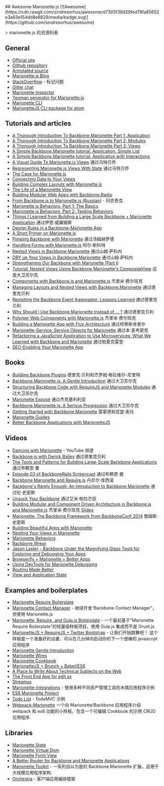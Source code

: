 <div class="github-widget" data-repo="sadcitizen/awesome-marionette"></div>
## Awesome Marionette.js [![Awesome](https://cdn.rawgit.com/sindresorhus/awesome/d7305f38d29fed78fa85652e3a63e154dd8e8829/media/badge.svg)](https://github.com/sindresorhus/awesome)

&gt; marionette.js 的资源列表

## General

- [Official site](http://marionettejs.com/)
- [Github repository](https://github.com/marionettejs/backbone.marionette)
- [Annotated source](http://marionettejs.com/annotated-src/backbone.marionette)
- [Marionette.js Blog](http://blog.marionettejs.com/)
- [StackOverflow](http://stackoverflow.com/questions/tagged/marionette) - 标记问题
- [Gitter chat](https://gitter.im/marionettejs/backbone.marionette)
- [Marionette Inspector](https://github.com/marionettejs/marionette.inspector)
- [Yeoman generator for Marionette.js](https://github.com/mrichard/generator-marionette)
- [Marionette CLI](https://github.com/denar90/marionette-cli)
- [MarionetteJS CLI package for atom](https://atom.io/packages/atom-marionettejs-cli)

## Tutorials and articles

- [A Thorough Introduction To Backbone.Marionette Part 1: Application](https://www.smashingmagazine.com/2013/02/introduction-backbone-marionette/)
- [A Thorough Introduction To Backbone.Marionette Part 2: Modules](https://www.smashingmagazine.com/2013/04/thorough-introduction-backbone-marionette-part-2-modules/)
- [A Thorough Introduction To Backbone.Marionette Part 3: Views](https://www.smashingmagazine.com/2014/06/thorough-introduction-backbone-marionette-part-3/)
- [A Simple Backbone.Marionette tutorial: Application. Simple List](http://davidsulc.com/blog/2012/05/06/tutorial-a-full-backbone-marionette-application-part-1/)
- [A Simple Backbone.Marionette tutorial: Application with Interactions](http://davidsulc.com/blog/2012/04/22/a-simple-backbone-marionette-tutorial-part-2/)
- [A Visual Guide To Marionette.js Views](http://www.artandlogic.com/blog/2013/03/a-visual-guide-to-marionette-js-views/) 通过马特贝乔
- [Representing Marionette.js Views With State](http://www.artandlogic.com/blog/2013/06/representing-marionette-js-views-with-state/) 通过马特贝乔
- [The Case for Marionette.js](http://benmccormick.org/2014/12/02/the-case-for-marionette-js/)
- [Connecting Data to Your Views](http://benmccormick.org/2014/12/10/marionette-explained-connecting-your-data-to-your-views/)
- [Building Complex Layouts with Marionette.js](http://benmccormick.org/2014/12/22/building-complex-layouts-with-marionette-js/)
- [The Life of a Marionette View](http://benmccormick.org/2015/01/05/marionette-view-life-cycles/)
- [Building Modular Web Apps with Backbone.Radio](http://benmccormick.org/2015/01/26/backbone-radio/)
- [From Backbone.js to Marionette.js (Russian)](http://habrahabr.ru/post/207730/) - 玛农奇克
- [Marionette.js Behaviors, Part 1: The Basics](https://spin.atomicobject.com/2014/09/11/marionette-behaviors-overview/)
- [Marionette.js Behaviors, Part 2: Testing Behaviors](https://spin.atomicobject.com/2014/09/12/testing-marionette-js-behaviors/)
- [Things I Learned from Building a Large Scale Backbone + Marionette Application](http://authenticff.com/journal/building-large-scale-backbone-marionette-applications) 通过伊恩·威廉姆斯
- [Design Rules in a Backbone-Marionette App](http://cloudandcode.tumblr.com/post/98671637921/design-rules-in-a-backbone-marionette-app)
- [A Short Primer on Marionette.js](http://cloudandcode.tumblr.com/post/98265035816/a-short-primer-on-marionette-js)
- [Pimping Backbone with Marionette](http://scm.io/blog/hack/2014/09/backbone-marionette/) 通过汤姆赫罗德
- [Handling Forms with Marionette.js](http://spin.atomicobject.com/2013/11/25/forms-marionette-js-backbone/) 阿尔·斯科特
- [Nested Views in Backbone.Marionette](http://blog.mojotech.com/nested-views-in-backbone-marionette/) 通过山姆·萨科内
- [DRY up Your Views in Backbone Marionette](http://blog.mojotech.com/dry-up-your-views-in-backbone-marionette/) 通过山姆·萨科内
- [Strengthening Our Backbone with Marionette (Part I)](http://tech.kinja.com/strengthening-our-backbone-with-marionette-part-i-1583630931)
- [Tutorial: Nested Views Using Backbone Marionette's CompositeView](http://davidsulc.com/blog/2013/02/03/tutorial-nested-views-using-backbone-marionettes-compositeview/) 这是大卫苏尔克
- [Components with Backbone.js and Marionette.js](http://blog.jeremyfairbank.com/javascript/components-with-backbone-js-and-marionette-js/) 杰里米·费尔班克
- [Managing Layouts and Nested Views with Backbone.Marionette](http://lostechies.com/derickbailey/2012/03/22/managing-layouts-and-nested-views-with-backbone-marionette/) 通过德里克贝利
- [Revisiting the Backbone Event Aggregator: Lessons Learned](http://lostechies.com/derickbailey/2012/04/03/revisiting-the-backbone-event-aggregator-lessons-learned/) 通过德里克贝利
- [Why Should I Use Backbone.Marionette Instead of … ?](http://lostechies.com/derickbailey/2012/06/13/why-should-i-use-backbone-marionette-instead-of-%E2%80%A6/) 通过德里克贝利
- [Polymer Web Components with Marionette.js](http://blog.jeremyfairbank.com/javascript/polymer-web-components-with-marionette-js/) 杰里米·费尔班克
- [Building a Marionette App with Flux Architecture](http://iamnotarealprogrammer.com/flux-architecture-in-a-backbone-and-marionette-app/) 通过柯蒂斯肯普尔
- [Marionette-Service: Service Objects for Marionette](http://benmccormick.org/2015/05/25/marionette-service-service-objects-for-marionette/) 通过本·麦考密克
- [Refactoring a JavaScript Application to Use Microservices: What We Learned with Backbone and Marionette](https://www.safaribooksonline.com/blog/2015/11/24/refactoring-javascript-microservice-backbone-marionette/) 通过帕夏克雷登 
- [SEO-Enabling Your Marionette App](https://docs.google.com/presentation/d/1jy9SXyr6ZjbY7lOSKN8QraH96-vR7mnAo0ePvzDb8uc/pub?start=false&loop=false&delayms=3000&slide=id.p)

## Books

- [Building Backbone Plugins](https://leanpub.com/building-backbone-plugins) 德里克·贝利和杰罗姆·格拉维尔-尼奎特
- [Backbone.Marionette.js: A Gentle Introduction](https://leanpub.com/marionette-gentle-introduction) 通过大卫苏尔克
- [Structuring Backbone Code with RequireJS and Marionette Modules](https://leanpub.com/structuring-backbone-with-requirejs-and-marionette) 通过大卫苏尔克
- [Marionette Exposé](https://leanpub.com/marionetteexpose) 通过杰克基利利亚
- [Backbone.Marionette.js: A Serious Progression](https://leanpub.com/marionette-serious-progression) 通过大卫苏尔克
- [Getting Started with Backbone Marionette](http://www.amazon.com/dp/1783284250/) 雷蒙德和亚瑟·索托
- [Marionette Guides](https://www.gitbook.com/book/marionette/marionette-guides/details)
- [Better Backbone Applications with MarionetteJS](https://shop.smashingmagazine.com/products/better-backbone-applications-with-marionettejs)

## Videos

- [Dancing with Marionette](https://www.youtube.com/channel/UC6dVRPnSACav2AYB5XG7BZw) - YouTube 频道
- [Backbone.js with Derick Bailey](https://www.youtube.com/watch?v=VERQEr-bVTs) 通过德里克贝利
- [The Tools and Patterns for Building Large-Scale Backbone Applications](https://www.youtube.com/watch?v=qWr7x9wk6_c) 通过布赖恩·曼
- [Episode 03 of BackboneRails Screencast](https://www.youtube.com/watch?v=KT31H3Ayliw) 通过布赖恩·曼
- [Backbone Marionette and Require.js](https://www.youtube.com/watch?v=4K4JKtAGPu4) 丹尼尔·库西诺
- [Backbone's Rarely Enough: An Introduction to Backbone Marionette](https://www.youtube.com/watch?v=fZJMF4SOKm4) 通过伦·史密斯
- [Unsuck Your Backbone](http://www.youtube.com/watch?v=0o2whtCJw8I) 通过艾米·帕拉芒廷
- [Building Modular and Component Driven Architecture in Backbone.js and Marionette.js](https://www.youtube.com/watch?v=PrQSpdWkN6Q) 杰里米·费尔班克 [Slides](http://presentboldly.com/jfairbank/modular-and-component-driven-architecture-in-marionettejs/)
- [Marionette: The Backbone Framework from BackboneConf 2014](https://www.youtube.com/watch?v=EvQnntaqVdE&index=13&list=PLlgxAbM67lYIGw8DnANC7VgREbzJRQged) 詹姆斯·史密斯
- [Building Beautiful Apps with Marionette](https://www.youtube.com/watch?v=7yZKsgKxziw)
- [Nesting Your Views in Marionette](https://www.youtube.com/watch?v=CTr-tTwRH3o)
- [Marionette Behaviors](https://www.youtube.com/watch?v=6wvAswHkarE)
- [Backbone.Wreqr](https://www.youtube.com/watch?v=2b1G3TdlQEU)
- [Jason Laster - Backbone Under the Magnifying Glass Tools for Exploring and Debugging Your Apps](https://www.youtube.com/watch?v=jbGm3mJXh_s)
- [Browserify + Marionette = Better Apps](https://www.youtube.com/watch?v=7bGWuyuLK_4)
- [Using DevTools for Marionette Debugging](https://www.youtube.com/watch?v=75d0odmbu38)
- [Routing Made Better](https://www.youtube.com/watch?v=F32QhaHFn1k)
- [View and Application State](https://www.youtube.com/watch?v=FCUS6RrhRtI)

## Examples and boilerplates

- [Marionette Require Boilerplate](https://github.com/BoilerplateMVC/Marionette-Require-Boilerplate)
- [Marionette Contact Manager](https://github.com/dmytroyarmak/marionette-contact-manager) - 继续开发“Backbone Contact Manager”，但使用 Marionette.js
- [Marionette, Require, and Gulp.js Boilerplate](https://github.com/jroeckle/Marionette-Require-Gulpjs-Boilerplate) - 一个最初基于“Marionette Require Boilerplate”的轻量级样板项目，使用 Gulp.js 集成而不是 Grunt.js
- [MarionetteJS + RequireJS + Twitter Bootstrap](https://github.com/ajaxray/marionette-boilerplate)  - 让我们开始跳舞吧！ 这个样板是一个准备好的设置，可以在几分钟内启动你的下一个很棒的 javascript 应用程序
- [Marionette Gentle Introduction](https://github.com/davidsulc/marionette-gentle-introduction)
- [Marionette Wires](https://github.com/thejameskyle/marionette-wires)
- [Marionette Cookbook](https://github.com/MarionetteLabs/marionette-cookbook)
- [MarionetteJS + Brunch + Babel/ES6](https://github.com/denar90/brunch-with-marionettejs)
- [A Place to Write About Technical Subjects on the Web](https://github.com/jmeas/gistbook)
- [The Front End App for edit.sx](https://github.com/samccone/edit.sx-frontend)
- [Streamus](https://github.com/MeoMix/StreamusChromeExtension)
- [Marionette-Integrations](https://github.com/marionettejs/marionette-integrations) - 使用多种不同资产管理工具的木偶应用程序示例
- [ES6 Marionette Project](https://github.com/abiee/es6-marionette)
- [Todo List](https://github.com/tastejs/todomvc/tree/master/examples/backbone_marionette) - TodoMVC 示例
- [Webpack-Marionette](https://github.com/alexpsi/webpack-marionette) 一个向 Marionette/Backbone 应用程序介绍 webpack 和 es6 功能的小样板，包含一个可编辑 Cookbook 的示例 CRUD 应用程序.


## Libraries

- [Marionette State](https://github.com/Squareknot/marionette.state)
- [Marionette Virtual Dom](https://github.com/tiagorg/marionette-vdom)
- [Marionette Form View](https://github.com/viverae/marionette.formview)
- [A Better Router for Backbone and Marionette Applications](https://github.com/Betterment/backbone.blazer)
- [Marionette.Toolkit](https://github.com/RoundingWellOS/marionette.toolkit) - 一系列自以为是的 Backbone.Marionette 扩展，适用于大规模应用程序架构.
- [Orchestra](https://github.com/BedeGaming/orchestra) - 客户端应用编排框架
